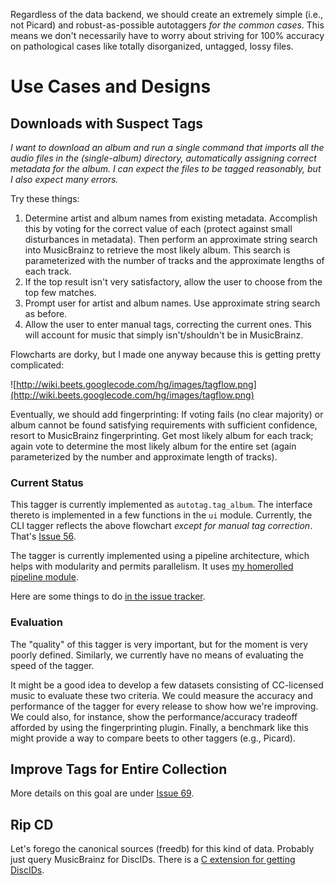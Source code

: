 Regardless of the data backend, we should create an extremely simple (i.e., not Picard) and robust-as-possible autotaggers _for the common cases_. This means we don't necessarily have to worry about striving for 100% accuracy on pathological cases like totally disorganized, untagged, lossy files.

# Use Cases and Designs #

## Downloads with Suspect Tags ##

_I want to download an album and run a single command that imports all the audio files in the (single-album) directory, automatically assigning correct metadata for the album. I can expect the files to be tagged reasonably, but I also expect many errors._

Try these things:

  1. Determine artist and album names from existing metadata. Accomplish this by voting for the correct value of each (protect against small disturbances in metadata). Then perform an approximate string search into MusicBrainz to retrieve the most likely album. This search is parameterized with the number of tracks and the approximate lengths of each track.
  1. If the top result isn't very satisfactory, allow the user to choose from the top few matches.
  1. Prompt user for artist and album names. Use approximate string search as before.
  1. Allow the user to enter manual tags, correcting the current ones. This will account for music that simply isn't/shouldn't be in MusicBrainz.

Flowcharts are dorky, but I made one anyway because this is getting pretty complicated:

![http://wiki.beets.googlecode.com/hg/images/tagflow.png](http://wiki.beets.googlecode.com/hg/images/tagflow.png)

Eventually, we should add fingerprinting: If voting fails (no clear majority) or album cannot be found satisfying requirements with sufficient confidence, resort to MusicBrainz fingerprinting. Get most likely album for each track; again vote to determine the most likely album for the entire set (again parameterized by the number and approximate length of tracks).

### Current Status ###

This tagger is currently implemented as `autotag.tag_album`. The interface thereto is implemented in a few functions in the `ui` module. Currently, the CLI tagger reflects the above flowchart _except for manual tag correction_. That's [Issue 56](http://code.google.com/p/beets/issues/detail?id=56).

The tagger is currently implemented using a pipeline architecture, which helps with modularity and permits parallelism. It uses [my homerolled pipeline module](http://gist.github.com/502867).

Here are some things to do [in the issue tracker](http://code.google.com/p/beets/issues/list?q=component-tagger).

### Evaluation ###

The "quality" of this tagger is very important, but for the moment is very poorly defined. Similarly, we currently have no means of evaluating the speed of the tagger.

It might be a good idea to develop a few datasets consisting of CC-licensed music to evaluate these two criteria. We could measure the accuracy and performance of the tagger for every release to show how we're improving. We could also, for instance, show the performance/accuracy tradeoff afforded by using the fingerprinting plugin. Finally, a benchmark like this might provide a way to compare beets to other taggers (e.g., Picard).

## Improve Tags for Entire Collection ##

More details on this goal are under [Issue 69](http://code.google.com/p/beets/issues/detail?id=69).

## Rip CD ##

Let's forego the canonical sources (freedb) for this kind of data. Probably just query MusicBrainz for DiscIDs. There is a [C extension for getting DiscIDs](http://cddb-py.sourceforge.net/).